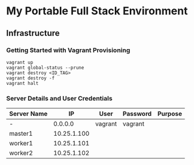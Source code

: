 # My Portable Full Stack Environment

## Infrastructure

### Getting Started with Vagrant Provisioning

```
vagrant up
vagrant global-status --prune
vagrant destroy <ID_TAG>
vagrant destroy -f
vagrant halt
```

### Server Details and User Credentials
| Server Name | IP | User | Password | Purpose |
|-------------|----|------|----------|---------|
| -           |0.0.0.0 | vagrant | vagrant | |
| master1     |10.25.1.100 | | | |
| worker1     |10.25.1.101 | | | |
| worker2     |10.25.1.102 | | | |

